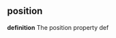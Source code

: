 ## position 
**definition**
The position property def 
<!--stackedit_data:
eyJoaXN0b3J5IjpbNTY1NDU4MDE2LC0yMDg4NzQ2NjEyXX0=
-->